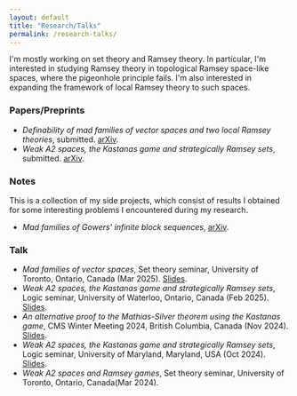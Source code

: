 ```yaml
---
layout: default
title: "Research/Talks"
permalink: /research-talks/
---
```


I'm mostly working on set theory and Ramsey theory. In particular, I'm interested in studying Ramsey theory in topological Ramsey space-like spaces, where the pigeonhole principle fails. I'm also interested in expanding the framework of local Ramsey theory to such spaces.

### Papers/Preprints
<ul>
   <li><em>Definability of mad families of vector spaces and two local Ramsey theories</em>, submitted. <a href="https://arxiv.org/abs/2503.24207">arXiv</a>.</li>
   <li><em>Weak A2 spaces, the Kastanas game and strategically Ramsey sets</em>, submitted. <a href="https://arxiv.org/abs/2410.00200">arXiv</a>.</li>
</ul>

### Notes
This is a collection of my side projects, which consist of results I obtained for some interesting problems I encountered during my research.
<ul>
   <li><em>Mad families of Gowers' infinite block sequences</em>, <a href="https://arxiv.org/abs/2402.07836">arXiv</a>.</li>
</ul>

### Talk
<ul>
   <li><em>Mad families of vector spaces</em>, Set theory seminar, University of Toronto, Ontario, Canada (Mar 2025). <a href="/files/Fields_Talk_Slides_(Mad_families).pdf" target="_blank">Slides</a>.</li>
   <li><em>Weak A2 spaces, the Kastanas game and strategically Ramsey sets</em>, Logic seminar, University of Waterloo, Ontario, Canada (Feb 2025). <a href="/files/Waterloo_Talk_Slides_(wA2_Spaces).pdf" target="_blank">Slides</a>.</li>
   <li><em>An alternative proof to the Mathias-Silver theorem using the Kastanas game</em>, CMS Winter Meeting 2024, British Columbia, Canada (Nov 2024). <a href="/files/CMS_Talk_Slides__Mathias_Silver_theorem.pdf" target="_blank">Slides</a>.</li>
   <li><em>Weak A2 spaces, the Kastanas game and strategically Ramsey sets</em>, Logic seminar, University of Maryland, Maryland, USA (Oct 2024). <a href="/files/UMD_Talk_Slides_(wA2_Spaces).pdf" target="_blank">Slides</a>.</li>
   <li><em>Weak A2 spaces and Ramsey games</em>, Set theory seminar, University of Toronto, Ontario, Canada(Mar 2024).</li>
</ul>